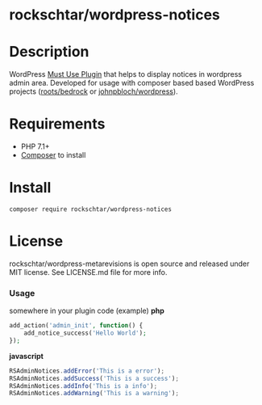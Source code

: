 # rockschtar/wordpress-notices

# Description

WordPress
[Must Use Plugin](https://codex.wordpress.org/Must_Use_Plugins) that
helps to display notices in wordpress admin area. Developed for usage
with composer based based WordPress projects
([roots/bedrock](https://github.com/roots/bedrock) or
[johnpbloch/wordpress](https://github.com/johnpbloch/wordpress)).

# Requirements

  - PHP 7.1+
  - [Composer](https://getcomposer.org/) to install

# Install

```
composer require rockschtar/wordpress-notices
```

# License

rockschtar/wordpress-metarevisions is open source and released under MIT license. See LICENSE.md file for more info.

### Usage
somewhere in your plugin code (example) 
**php**
```php
add_action('admin_init', function() {
    add_notice_success('Hello World');
});
```

**javascript**
```javascript
RSAdminNotices.addError('This is a error');
RSAdminNotices.addSuccess('This is a success');
RSAdminNotices.addInfo('This is a info');
RSAdminNotices.addWarning('This is a warning');
```
